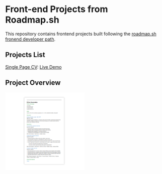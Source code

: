 # Front-end Projects from Roadmap.sh

This repository contains frontend projects built following the [roadmap.sh](https://roadmap.sh/) [fronend developer path](https://roadmap.sh/frontend/projects).

## Projects List

[Single Page CV](https://roadmap.sh/projects/single-page-cv): [Live Demo](https://echokuroneko.github.io/roadmap.sh/Frontend-Projects/01-single-page-cv/)

## Project Overview

<p align="left">
  <a href='/Frontend-Projects/01-single-page-cv/'>
    <img width="50%" src="./assets/images/single-page-cv-thumbnail.png" alt="single page cv">
  </a>
</p>